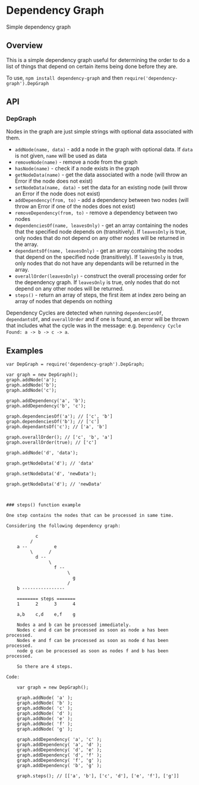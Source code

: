 # Dependency Graph

Simple dependency graph

## Overview

This is a simple dependency graph useful for determining the order to do a list of things that depend on certain items being done before they are.

To use, `npm install dependency-graph` and then `require('dependency-graph').DepGraph`

## API

### DepGraph

Nodes in the graph are just simple strings with optional data associated with them.

 - `addNode(name, data)` - add a node in the graph with optional data. If `data` is not given, `name` will be used as data
 - `removeNode(name)` - remove a node from the graph
 - `hasNode(name)` - check if a node exists in the graph
 - `getNodeData(name)` - get the data associated with a node (will throw an Error if the node does not exist)
 - `setNodeData(name, data)` - set the data for an existing node (will throw an Error if the node does not exist)
 - `addDependency(from, to)` - add a dependency between two nodes (will throw an Error if one of the nodes does not exist)
 - `removeDependency(from, to)` - remove a dependency between two nodes
 - `dependenciesOf(name, leavesOnly)` - get an array containing the nodes that the specified node depends on (transitively). If `leavesOnly` is true, only nodes that do not depend on any other nodes will be returned in the array.
 - `dependantsOf(name, leavesOnly)` - get an array containing the nodes that depend on the specified node (transitively). If `leavesOnly` is true, only nodes that do not have any dependants will be returned in the array.
 - `overallOrder(leavesOnly)` - construct the overall processing order for the dependency graph. If `leavesOnly` is true, only nodes that do not depend on any other nodes will be returned.
 - `steps()` - return an array of steps, the first item at index zero being an array of nodes that depends on nothing

Dependency Cycles are detected when running `dependenciesOf`, `dependantsOf`, and `overallOrder` and if one is found, an error will be thrown that includes what the cycle was in the message: e.g. `Dependency Cycle Found: a -> b -> c -> a`.

## Examples

    var DepGraph = require('dependency-graph').DepGraph;

    var graph = new DepGraph();
    graph.addNode('a');
    graph.addNode('b');
    graph.addNode('c');

    graph.addDependency('a', 'b');
    graph.addDependency('b', 'c');

    graph.dependenciesOf('a'); // ['c', 'b']
    graph.dependenciesOf('b'); // ['c']
    graph.dependantsOf('c'); // ['a', 'b']

    graph.overallOrder(); // ['c', 'b', 'a']
    graph.overallOrder(true); // ['c']

    graph.addNode('d', 'data');

    graph.getNodeData('d'); // 'data'

    graph.setNodeData('d', 'newData');

    graph.getNodeData('d'); // 'newData'



    ### steps() function example

    One step contains the nodes that can be processed in same time.
    
    Considering the following dependency graph:

               c
             /
        a --          e
             \      /
               d -- 
                    \
                      f -- 
                           \
                             g
                           /
        b ----------------

        ======== steps =======
        1      2      3      4

        a,b    c,d    e,f    g

        Nodes a and b can be processed immediately.
        Nodes c and d can be processed as soon as node a has been processed.
        Nodes e and f can be processed as soon as node d has been processed.
        node g can be processed as soon as nodes f and b has been processed.

        So there are 4 steps.

    Code:

        var graph = new DepGraph();
        
        graph.addNode( 'a' );
        graph.addNode( 'b' );
        graph.addNode( 'c' );
        graph.addNode( 'd' );
        graph.addNode( 'e' );
        graph.addNode( 'f' );
        graph.addNode( 'g' );
    
        graph.addDependency( 'a', 'c' );
        graph.addDependency( 'a', 'd' );
        graph.addDependency( 'd', 'e' );
        graph.addDependency( 'd', 'f' );
        graph.addDependency( 'f', 'g' );
        graph.addDependency( 'b', 'g' );

        graph.steps(); // [['a', 'b'], ['c', 'd'], ['e', 'f'], ['g']]
